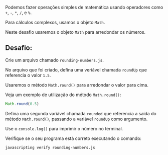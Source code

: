 Podemos fazer operações simples de matemática usando operadores como `+`, `-`, `*`, `/`, e `%`.

Para cálculos complexos, usamos o objeto `Math`.

Neste desafio usaremos o objeto `Math` para arredondar os números.

## Desafio:

Crie um arquivo chamado `rounding-numbers.js`.

No arquivo que foi criado, defina uma veriável chamada `roundUp` que referencia o valor `1.5`.

Usaremos o método `Math.round()` para arredondar o valor para cima.

Veja um exemplo de utilização do método `Math.round()`:

```js
Math.round(0.5)
```

Defina uma segunda variável chamada `rounded` que referencia a saída do método `Math.round()`, passando a variável `roundUp` como argumento.

Use o `console.log()` para imprimir o número no terminal.

Verifique se o seu programa está correto executando o comando:

```bash
javascripting verify rounding-numbers.js
```
